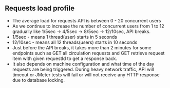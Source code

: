 Requests load profile
-----------------------------------------------
* The average load for requests API is between 0 - 20 concurrent users
* As we continue to increase the number of concurrent users from 1 to 12 gradually like 1/5sec -> 4/5sec -> 8/5sec -> 12/10sec, API breaks.  
* 1/5sec - means 1 thread(user) starts in 5 seconds 
* 12/10sec - means all 12 threads(users) starts in 10 seconds
* Just before the API breaks, it takes more than 2 minutes for some endpoints such as GET all circulation requests and GET retrieve request item with given requestId to get a response back.
* It also depends on machine configuration and what time of the day requests are being triggered. During heavy network traffic, API will timeout or JMeter tests will fail or will not receive any HTTP response due to database locking.